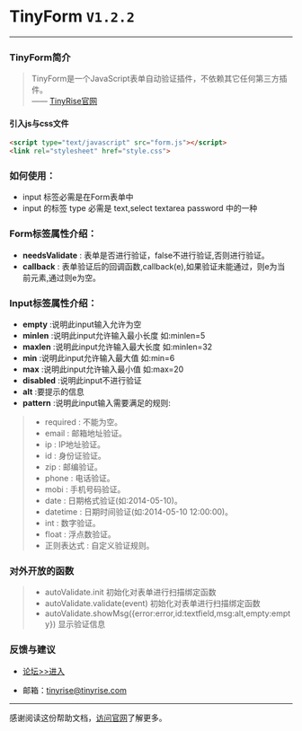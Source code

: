 TinyForm `V1.2.2`
========================
------------------------------------
### TinyForm简介
> TinyForm是一个JavaScript表单自动验证插件，不依赖其它任何第三方插件。    
—— [TinyRise官网](http://www.tinyrise.com)

#### 引入js与css文件
``` html
<script type="text/javascript" src="form.js"></script>
<link rel="stylesheet" href="style.css">
```
### 如何使用：
- input 标签必需是在Form表单中
- input 的标签 type 必需是 text,select textarea password 中的一种

### Form标签属性介绍：
- **needsValidate** : 表单是否进行验证，false不进行验证,否则进行验证。
- **callback** : 表单验证后的回调函数,callback(e),如果验证未能通过，则e为当前元素,通过则e为空。

### Input标签属性介绍：
- **empty** :说明此input输入允许为空
- **minlen** :说明此input允许输入最小长度 如:minlen=5
- **maxlen** :说明此input允许输入最大长度 如:minlen=32
- **min** :说明此input允许输入最大值 如:min=6
- **max** :说明此input允许输入最小值 如:max=20
- **disabled** :说明此input不进行验证
- **alt** :要提示的信息
- **pattern** :说明此input输入需要满足的规则:

> - required : 不能为空。
> - email : 邮箱地址验证。
> - ip : IP地址验证。
> - id : 身份证验证。
> - zip : 邮编验证。
> - phone : 电话验证。
> - mobi : 手机号码验证。
> - date : 日期格式验证(如:2014-05-10)。
> - datetime : 日期时间验证(如:2014-05-10 12:00:00)。
> - int : 数字验证。
> - float : 浮点数验证。
> - 正则表达式 : 自定义验证规则。

### 对外开放的函数
> - autoValidate.init 初始化对表单进行扫描绑定函数
> - autoValidate.validate(event) 初始化对表单进行扫描绑定函数
> - autoValidate.showMsg({error:error,id:textfield,msg:alt,empty:empty}) 显示验证信息


[pic]: (https://tfsimg.alipay.com/images/mobilecodec/T19QJdXjlXXXXXXXXX)

### 反馈与建议

- [论坛>>进入](http://www.tinyrise.com)

- 邮箱：<tinyrise@tinyrise.com>

---------
感谢阅读这份帮助文档，[访问官网](http://www.tinyrise.com)了解更多。
